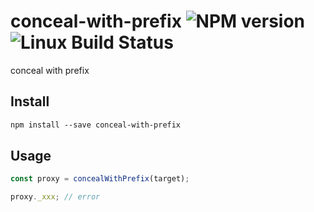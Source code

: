 # conceal-with-prefix ![NPM version](https://img.shields.io/npm/v/conceal-with-prefix.svg?style=flat) ![Linux Build Status](https://travis-ci.com/nbili/conceal-with-prefix.svg?branch=master)

conceal with prefix

## Install

```md
npm install --save conceal-with-prefix
```

## Usage

```ts
const proxy = concealWithPrefix(target);

proxy._xxx; // error
```
